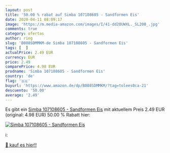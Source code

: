 ```yaml
---
layout: post
title: '50.00 % rabat auf Simba 107108605 - Sandformen Eis'
date: 2020-04-11 08:09:17
image: 'https://m.media-amazon.com/images/I/41-dd2OUWXL._SL200_.jpg'
comments: true
category: ofertas
author: ring
slug: 'B008SDMMKM-de Simba 107108605 - Sandformen Eis'
tags: [  ]
actualPrice: 2.49 EUR
currency: EUR
price: 2.49
comparePrice: 4.98 EUR
prodname: 'Simba 107108605 - Sandformen Eis'
country: 'de'
flag: '🇩🇪'
buyurl: 'https://www.amazon.de/dp/B008SDMMKM/?tag=tolees0ca-21'
descuento: '50.00'
average: '2.49'
---
```


Es gibt ein [Simba 107108605 - Sandformen Eis](https://www.amazon.de/dp/B008SDMMKM/?tag=tolees0ca-21) mit aktuellem Preis 2.49 EUR (original: 4.98 EUR) 50.00 % Rabatt hier:

[![Simba 107108605 - Sandformen Eis](https://m.media-amazon.com/images/I/41-dd2OUWXL._SL200_.jpg)](https://www.amazon.de/dp/B008SDMMKM/?tag=tolees0ca-21)

ℹ️:


[🛒 kauf es hier!!](https://www.amazon.de/dp/B008SDMMKM/?tag=tolees0ca-21)
